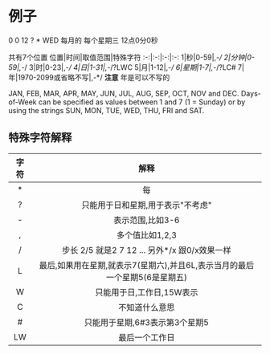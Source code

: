 # 例子 #

0 0 12 ? * WED
每月的 每个星期三 12点0分0秒



共有7个位置
位置|时间|取值范围|特殊字符
:-:|:-:|:-:|:-:
1|秒|0-59|,-*/
2|分钟|0-59|,-*/
3|时|0-23|,-*/
4|日|1-31|,-*/?LWC
5|月|1-12|,-*/
6|星期|1-7|,-*/?LC#
7|年|1970-2099或省略不写|,-*/
**注意** 年是可以不写的

JAN, FEB, MAR, APR, MAY, JUN, JUL, AUG, SEP, OCT, NOV and DEC. Days-of-Week can be specified as values between 1 and 7 (1 = Sunday) or by using the strings SUN, MON, TUE, WED, THU, FRI and SAT.


## 特殊字符解释 ##
字符|解释
:-:|:-:
*|每
?|只能用于日和星期,用于表示"不考虑"
-|表示范围,比如3-6
,|多个值比如1,2,3
/|步长 2/5 就是2 7 12 ... 另外*/x 跟0/x效果一样
L|最后,如果用在星期,就表示7(星期六),并且6L,表示当月的最后一个星期5(6是星期五)
W|只能用于日,工作日,15W表示
C|不知道什么意思
\#|只能用于星期,6#3表示第3个星期5
LW|最后一个工作日
